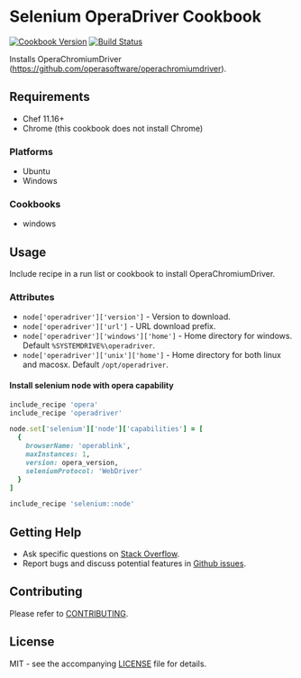 # Selenium OperaDriver Cookbook

[![Cookbook Version](http://img.shields.io/cookbook/v/operadriver.svg?style=flat-square)][supermarket]
[![Build Status](http://img.shields.io/travis/dhoer/chef-operadriver.svg?style=flat-square)][travis]

[supermarket]: https://supermarket.chef.io/cookbooks/operadriver
[travis]: https://travis-ci.org/dhoer/chef-operadriver

Installs OperaChromiumDriver (https://github.com/operasoftware/operachromiumdriver). 

## Requirements

- Chef 11.16+
- Chrome (this cookbook does not install Chrome)

### Platforms

- Ubuntu
- Windows

### Cookbooks

- windows 

## Usage

Include recipe in a run list or cookbook to install OperaChromiumDriver.

### Attributes

- `node['operadriver']['version']` - Version to download.
- `node['operadriver']['url']` -  URL download prefix.
- `node['operadriver']['windows']['home']` - Home directory for windows. Default `%SYSTEMDRIVE%\operadriver`.
- `node['operadriver']['unix']['home']` - Home directory for both linux and macosx. Default `/opt/operadriver`.

#### Install selenium node with opera capability

```ruby
include_recipe 'opera'
include_recipe 'operadriver'

node.set['selenium']['node']['capabilities'] = [
  {
    browserName: 'operablink',
    maxInstances: 1,
    version: opera_version,
    seleniumProtocol: 'WebDriver'
  }
]

include_recipe 'selenium::node'
```

## Getting Help

- Ask specific questions on [Stack Overflow](http://stackoverflow.com/questions/tagged/operadriver).
- Report bugs and discuss potential features in [Github issues](https://github.com/dhoer/chef-operadriver/issues).

## Contributing

Please refer to [CONTRIBUTING](https://github.com/dhoer/chef-operadriver/graphs/contributors).

## License

MIT - see the accompanying [LICENSE](https://github.com/dhoer/chef-operadriver/blob/master/LICENSE.md) file for 
details.
